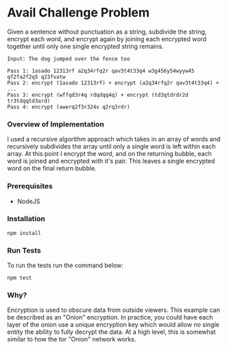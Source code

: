 # Avail Challenge Problem

Given a sentence without punctuation as a string, subdivide the string, encrypt each word, and encrypt again by joining each encrypted word together until only one single encrypted string remains.

```
Input: The dog jumped over the fence too
 
Pass 1: 1asado 12313rf a2q34rfq2r qav3t4t33q4 w3g456y54wyyw45 qf2fa2f2q5 q23fvatw
Pass 2: encrypt (1asado 12313rf) + encrypt (a2q34rfq2r qav3t4t33q4) + ...
Pass 3: encrypt (wffqd3r4q rdqdqq4q) + encrypt (td3qtdrdr2d tr3tdqqtd3ard)
Pass 4: encrypt (awerq2f3r324v q2rq3rdr)
```

### Overview of Implementation

I used a recursive algorithm approach which takes in an array of words and recursively subdivides the array until only a single word is left within each array. At this point I encrypt the word, and on the returning bubble, each word is joined and encrypted with it's pair. This leaves a single encrypted word on the final return bubble.

### Prerequisites

- NodeJS

### Installation

```
npm install
```

### Run Tests

To run the tests run the command below:
```
npm test
```

### Why?

Encryption is used to obscure data from outside viewers. This example can be described as an "Onion" encryption. In practice, you could have each layer of the onion use a unique encryption key which would allow no single entity the ability to fully decrypt the data. At a high level, this is somewhat similar to how the tor "Onion" network works.

